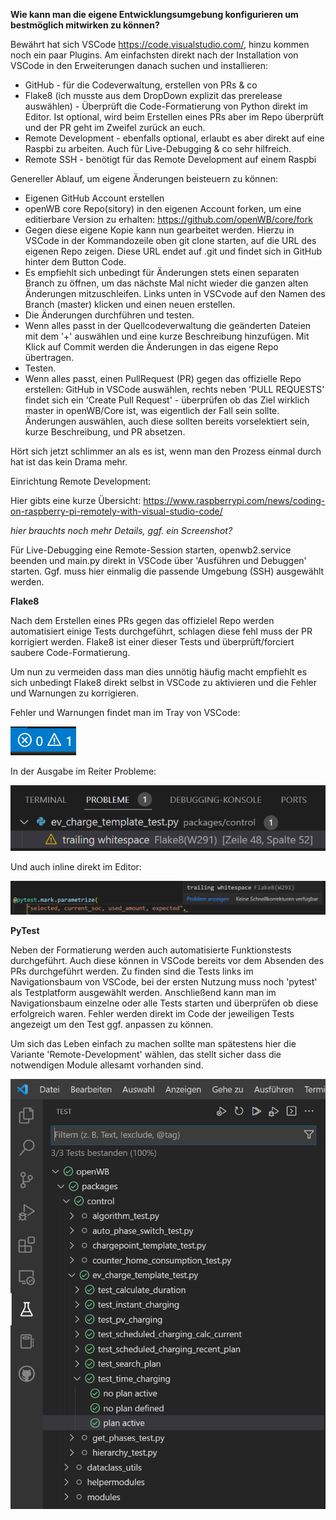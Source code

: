 **Wie kann man die eigene Entwicklungsumgebung konfigurieren um bestmöglich mitwirken zu können?**

Bewährt hat sich VSCode https://code.visualstudio.com/, hinzu kommen noch ein paar Plugins. Am einfachsten direkt nach der Installation von VSCode in den Erweiterungen danach suchen und installieren:

* GitHub - für die Codeverwaltung, erstellen von PRs & co
* Flake8 (ich musste aus dem DropDown explizit das prerelease auswählen) - Überprüft die Code-Formatierung von Python direkt im Editor. Ist optional, wird beim Erstellen eines PRs aber im Repo überprüft und der PR geht im Zweifel zurück an euch. 
* Remote Development - ebenfalls optional, erlaubt es aber direkt auf eine Raspbi zu arbeiten. Auch für Live-Debugging & co sehr hilfreich. 
* Remote SSH - benötigt für das Remote Development auf einem Raspbi

Genereller Ablauf, um eigene Änderungen beisteuern zu können:
* Eigenen GitHub Account erstellen
* openWB core Repo(sitory) in den eigenen Account forken, um eine editierbare Version zu erhalten: https://github.com/openWB/core/fork
* Gegen diese eigene Kopie kann nun gearbeitet werden. Hierzu in VSCode in der Kommandozeile oben git clone starten, auf die URL des eigenen Repo zeigen. Diese URL endet auf .git und findet sich in GitHub hinter dem Button Code.
* Es empfiehlt sich unbedingt für Änderungen stets einen separaten Branch zu öffnen, um das nächste Mal nicht wieder die ganzen alten Änderungen mitzuschleifen. Links unten in VSCvode auf den Namen des Branch (master) klicken und einen neuen erstellen.
* Die Änderungen durchführen und testen.
* Wenn alles passt in der Quellcodeverwaltung die geänderten Dateien mit dem '+' auswählen und eine kurze Beschreibung hinzufügen. Mit Klick auf Commit werden die Änderungen in das eigene Repo übertragen.
* Testen. 
* Wenn alles passt, einen PullRequest (PR) gegen das offizielle Repo erstellen: GitHub in VSCode auswählen, rechts neben 'PULL REQUESTS' findet sich ein 'Create Pull Request' - überprüfen ob das Ziel wirklich master in openWB/Core ist, was eigentlich der Fall sein sollte. Änderungen auswählen, auch diese sollten bereits vorselektiert sein, kurze Beschreibung, und PR absetzen.

Hört sich jetzt schlimmer an als es ist, wenn man den Prozess einmal durch hat ist das kein Drama mehr.

Einrichtung Remote Development: 

Hier gibts eine kurze Übersicht: https://www.raspberrypi.com/news/coding-on-raspberry-pi-remotely-with-visual-studio-code/

*hier brauchts noch mehr Details, ggf. ein Screenshot?*

Für Live-Debugging eine Remote-Session starten, openwb2.service beenden und main.py direkt in VSCode über 'Ausführen und Debuggen' starten. Ggf. muss hier einmalig die passende Umgebung (SSH) ausgewählt werden.

**Flake8**

Nach dem Erstellen eines PRs gegen das offizielel Repo werden automatisiert einige Tests durchgeführt, schlagen diese fehl muss der PR korrigiert werden.
Flake8 ist einer dieser Tests und überprüft/forciert saubere Code-Formatierung.

Um nun zu vermeiden dass man dies unnötig häufig macht empfiehlt es sich unbedingt Flake8 direkt selbst in VSCode zu aktivieren und die Fehler und Warnungen zu korrigieren.

Fehler und Warnungen findet man im Tray von VSCode:

![](VSCode-Tray-Flake8.png)

In der Ausgabe im Reiter Probleme:

![](VSCode-Problems-Flake8.png)

Und auch inline direkt im Editor:

![](VSCode-Inline-Flake8.png)

**PyTest**

Neben der Formatierung werden auch automatisierte Funktionstests durchgeführt. Auch diese können in VSCode bereits vor dem Absenden des PRs durchgeführt werden. 
Zu finden sind die Tests links im Navigationsbaum von VSCode, bei der ersten Nutzung muss noch 'pytest' als Testplatform ausgewählt werden. Anschließend kann man im Navigationsbaum einzelne oder alle Tests starten und überprüfen ob diese erfolgreich waren. Fehler werden direkt im Code der jeweiligen Tests angezeigt um den Test ggf. anpassen zu können.

Um sich das Leben einfach zu machen sollte man spätestens hier die Variante 'Remote-Development' wählen, das stellt sicher dass die notwendigen Module allesamt vorhanden sind.

 ![](VSCode-PyTest.png)